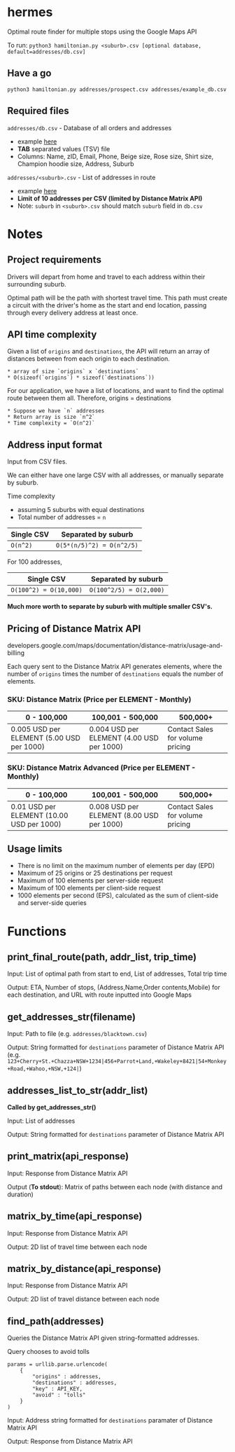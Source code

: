 # hermes

Optimal route finder for multiple stops using the Google Maps API

To run:
`python3 hamiltonian.py <suburb>.csv [optional database, default=addresses/db.csv]`

## Have a go
`python3 hamiltonian.py addresses/prospect.csv addresses/example_db.csv`


## Required files
`addresses/db.csv` - Database of all orders and addresses
* example [here](addresses/example_db.csv)
* **TAB** separated values (TSV) file
* Columns: Name, zID, Email, Phone, Beige size, Rose size, Shirt size, Champion hoodie size, Address, Suburb

`addresses/<suburb>.csv` - List of addresses in route
* example [here](addresses/prospect.csv)
* **Limit of 10 addresses per CSV (limited by Distance Matrix API)**
* Note: `suburb` in `<suburb>.csv` should match `suburb` field in `db.csv`


# Notes
## Project requirements
Drivers will depart from home and travel to each address within their surrounding suburb.

Optimal path will be the path with shortest travel time. This path must create a circuit with the driver's home as the start and end location, passing through every delivery address at least once.


## API time complexity
Given a list of `origins` and `destinations`, the API will return an array of distances between from each origin to each destination.

    * array of size `origins` x `destinations` 
    * O(sizeof(`origins`) * sizeof(`destinations`)) 
    
For our application, we have a list of locations, and want to find the optimal route between them all. Therefore, origins = destinations

    * Suppose we have `n` addresses
    * Return array is size `n^2`
    * Time complexity = `O(n^2)`


## Address input format
Input from CSV files.

We can either have one large CSV with all addresses, or manually separate by suburb.

Time complexity
* assuming 5 suburbs with equal destinations
* Total number of addresses = `n`

Single CSV | Separated by suburb
--- | ---
`O(n^2)` | `O(5*(n/5)^2) = O(n^2/5)`

For 100 addresses,

Single CSV | Separated by suburb
--- | ---
`O(100^2) = O(10,000)` | `O(100^2/5) = O(2,000)`

**Much more worth to separate by suburb with multiple smaller CSV's.**

## Pricing of Distance Matrix API
developers.google.com/maps/documentation/distance-matrix/usage-and-billing

Each query sent to the Distance Matrix API generates elements, where the number of `origins` times the number of `destinations` equals the number of elements.

### SKU: Distance Matrix (Price per ELEMENT - Monthly)
0 - 100,000 | 100,001 - 500,000 | 500,000+
--- | --- | ---
0.005 USD per ELEMENT (5.00 USD per 1000) | 0.004 USD per ELEMENT (4.00 USD per 1000) | Contact Sales for volume pricing

### SKU: Distance Matrix Advanced (Price per ELEMENT - Monthly)
0 - 100,000 | 100,001 - 500,000 | 500,000+
--- | --- | ---
0.01 USD per ELEMENT (10.00 USD per 1000) | 0.008 USD per ELEMENT (8.00 USD per 1000) | Contact Sales for volume pricing

## Usage limits
* There is no limit on the maximum number of elements per day (EPD)
* Maximum of 25 origins or 25 destinations per request
* Maximum of 100 elements per server-side request
* Maximum of 100 elements per client-side request
* 1000 elements per second (EPS), calculated as the sum of client-side and server-side queries


# Functions

## print_final_route(path, addr_list, trip_time)
Input: List of optimal path from start to end, List of addresses, Total trip time

Output: ETA, Number of stops, (Address,Name,Order contents,Mobile) for each destination, and URL with route inputted into Google Maps

## get_addresses_str(filename)
Input: Path to file (e.g. `addresses/blacktown.csv`)

Output: String formatted for `destinations` parameter of Distance Matrix API (e.g. `123+Cherry+St.+Chazza+NSW+1234|456+Parrot+Land,+Wakeley+8421|54+Monkey+Road,+Wahoo,+NSW,+124|`)

## addresses_list_to_str(addr_list)
**Called by get_addresses_str()**

Input: List of addresses

Output: String formatted for `destinations` parameter of Distance Matrix API

## print_matrix(api_response)
Input: Response from Distance Matrix API

Output (**To stdout**): Matrix of paths between each node (with distance and duration)

## matrix_by_time(api_response)
Input: Response from Distance Matrix API

Output: 2D list of travel time between each node

## matrix_by_distance(api_response)
Input: Response from Distance Matrix API

Output: 2D list of travel distance between each node

## find_path(addresses)
Queries the Distance Matrix API given string-formatted addresses.

Query chooses to avoid tolls
```
params = urllib.parse.urlencode(
    {
        "origins" : addresses,
        "destinations" : addresses,
        "key" : API_KEY,
        "avoid" : "tolls"
    }
)
```

Input: Address string formatted for `destinations` paramater of Distance Matrix API

Output: Response from Distance Matrix API